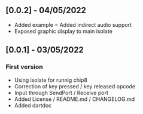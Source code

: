 ## [0.0.2] - 04/05/2022
- Added example
= Added indirect audio support
- Exposed graphic display to main isolate

## [0.0.1] - 03/05/2022

### First version

- Using isolate for runnig chip8
- Correction of key pressed / key released opcode.
- Input through SendPort / Receive port
- Added License / README.md / CHANGELOG.md
- Added dartdoc